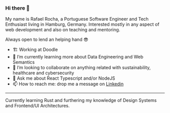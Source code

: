 ### Hi there 👋

My name is Rafael Rocha, a Portuguese Software Engineer and Tech Enthusiast living in Hamburg, Germany. 
Interested mostly in any aspect of web development and also on teaching and mentoring.

Always open to lend an helping hand 😎

- 🏗️ Working at Doodle
- 🌱 I’m currently learning more about Data Engineering and Web Semantics
- 👯 I’m looking to collaborate on anything related with sustainability, healthcare and cybersecurity
- 💬 Ask me about React Typescript and/or NodeJS
- 📫 How to reach me: drop me a message on [Linkedin](https://www.linkedin.com/in/rafael-rocha91/)

---

Currently learning Rust and furthering my knowledge of Design Systems and Frontend/UI Architectures.

